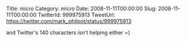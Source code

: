 Title: micro
Category: micro
Date: 2008-11-11T00:00:00
Slug: 2008-11-11T00:00:00
TwitterId: 999975913
TweetUrl: https://twitter.com/mark_philpot/status/999975913

and Twitter's 140 characters isn't helping either =)